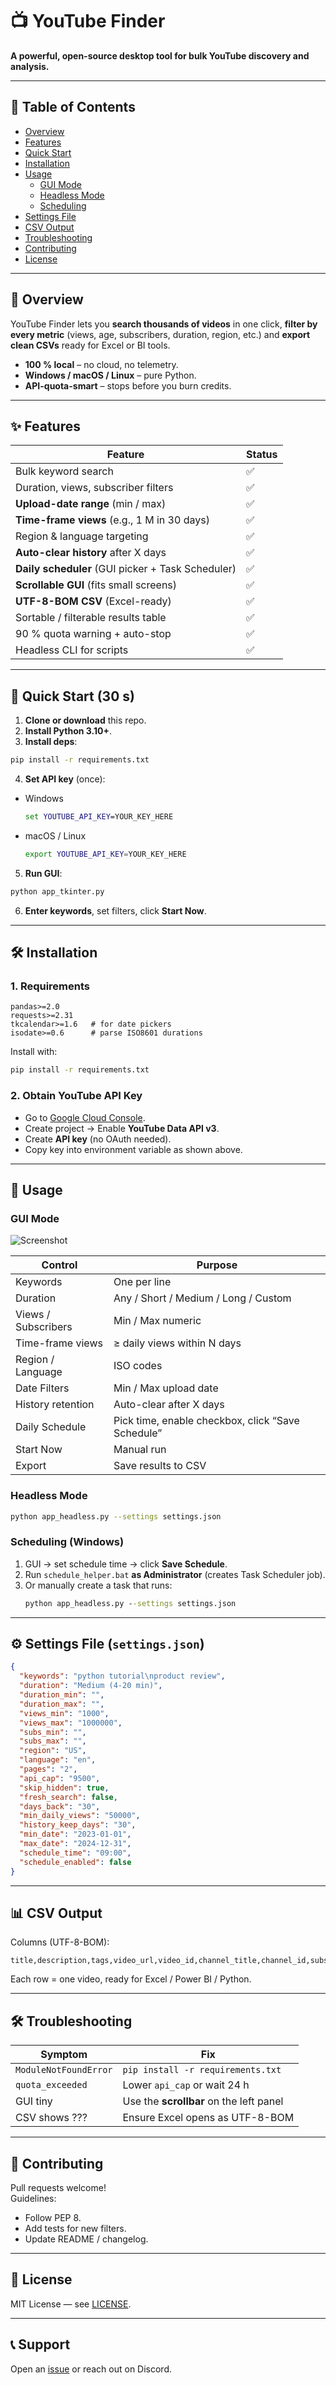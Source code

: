 # 📺 YouTube Finder  
**A powerful, open-source desktop tool for bulk YouTube discovery and analysis.**

---

## 📑 Table of Contents
- [Overview](#overview)  
- [Features](#features)  
- [Quick Start](#quick-start)  
- [Installation](#installation)  
- [Usage](#usage)  
  - [GUI Mode](#gui-mode)  
  - [Headless Mode](#headless-mode)  
  - [Scheduling](#scheduling)  
- [Settings File](#settings-file)  
- [CSV Output](#csv-output)  
- [Troubleshooting](#troubleshooting)  
- [Contributing](#contributing)  
- [License](#license)

---

## 📌 Overview
YouTube Finder lets you **search thousands of videos** in one click, **filter by every metric** (views, age, subscribers, duration, region, etc.) and **export clean CSVs** ready for Excel or BI tools.

- **100 % local** – no cloud, no telemetry.
- **Windows / macOS / Linux** – pure Python.
- **API-quota-smart** – stops before you burn credits.

---

## ✨ Features

| Feature | Status |
|---------|--------|
| Bulk keyword search | ✅ |
| Duration, views, subscriber filters | ✅ |
| **Upload-date range** (min / max) | ✅ |
| **Time-frame views** (e.g., 1 M in 30 days) | ✅ |
| Region & language targeting | ✅ |
| **Auto-clear history** after X days | ✅ |
| **Daily scheduler** (GUI picker + Task Scheduler) | ✅ |
| **Scrollable GUI** (fits small screens) | ✅ |
| **UTF-8-BOM CSV** (Excel-ready) | ✅ |
| Sortable / filterable results table | ✅ |
| 90 % quota warning + auto-stop | ✅ |
| Headless CLI for scripts | ✅ |

---

## 🚀 Quick Start (30 s)

1. **Clone or download** this repo.
2. **Install Python 3.10+**.
3. **Install deps**:

```bash
pip install -r requirements.txt
```

4. **Set API key** (once):

- Windows  
  ```cmd
  set YOUTUBE_API_KEY=YOUR_KEY_HERE
  ```

- macOS / Linux  
  ```bash
  export YOUTUBE_API_KEY=YOUR_KEY_HERE
  ```

5. **Run GUI**:

```bash
python app_tkinter.py
```

6. **Enter keywords**, set filters, click **Start Now**.

---

## 🛠 Installation

### 1. Requirements

```text
pandas>=2.0
requests>=2.31
tkcalendar>=1.6   # for date pickers
isodate>=0.6      # parse ISO8601 durations
```

Install with:

```bash
pip install -r requirements.txt
```

### 2. Obtain YouTube API Key

- Go to [Google Cloud Console](https://console.cloud.google.com/).
- Create project → Enable **YouTube Data API v3**.
- Create **API key** (no OAuth needed).
- Copy key into environment variable as shown above.

---

## 🎯 Usage

### GUI Mode

![Screenshot](docs/screenshot.png)

| Control | Purpose |
|---------|---------|
| Keywords | One per line |
| Duration | Any / Short / Medium / Long / Custom |
| Views / Subscribers | Min / Max numeric |
| Time-frame views | ≥ daily views within N days |
| Region / Language | ISO codes |
| Date Filters | Min / Max upload date |
| History retention | Auto-clear after X days |
| Daily Schedule | Pick time, enable checkbox, click “Save Schedule” |
| Start Now | Manual run |
| Export | Save results to CSV |

### Headless Mode

```bash
python app_headless.py --settings settings.json
```

### Scheduling (Windows)

1. GUI → set schedule time → click **Save Schedule**.
2. Run `schedule_helper.bat` **as Administrator** (creates Task Scheduler job).
3. Or manually create a task that runs:
   ```cmd
   python app_headless.py --settings settings.json
   ```

---

## ⚙️ Settings File (`settings.json`)

```json
{
  "keywords": "python tutorial\nproduct review",
  "duration": "Medium (4-20 min)",
  "duration_min": "",
  "duration_max": "",
  "views_min": "1000",
  "views_max": "1000000",
  "subs_min": "",
  "subs_max": "",
  "region": "US",
  "language": "en",
  "pages": "2",
  "api_cap": "9500",
  "skip_hidden": true,
  "fresh_search": false,
  "days_back": "30",
  "min_daily_views": "50000",
  "history_keep_days": "30",
  "min_date": "2023-01-01",
  "max_date": "2024-12-31",
  "schedule_time": "09:00",
  "schedule_enabled": false
}
```

---

## 📊 CSV Output

Columns (UTF-8-BOM):

```
title,description,tags,video_url,video_id,channel_title,channel_id,subscriber_count,view_count,duration_minutes,published_at,keyword
```

Each row = one video, ready for Excel / Power BI / Python.

---

## 🛠 Troubleshooting

| Symptom | Fix |
|---------|-----|
| `ModuleNotFoundError` | `pip install -r requirements.txt` |
| `quota_exceeded` | Lower `api_cap` or wait 24 h |
| GUI tiny | Use the **scrollbar** on the left panel |
| CSV shows ??? | Ensure Excel opens as UTF-8-BOM |

---

## 🤝 Contributing

Pull requests welcome!  
Guidelines:

- Follow PEP 8.
- Add tests for new filters.
- Update README / changelog.

---

## 📜 License

MIT License — see [LICENSE](LICENSE).

---

## 📞 Support

Open an [issue](https://github.com/your-org/youtube-finder/issues) or reach out on Discord.